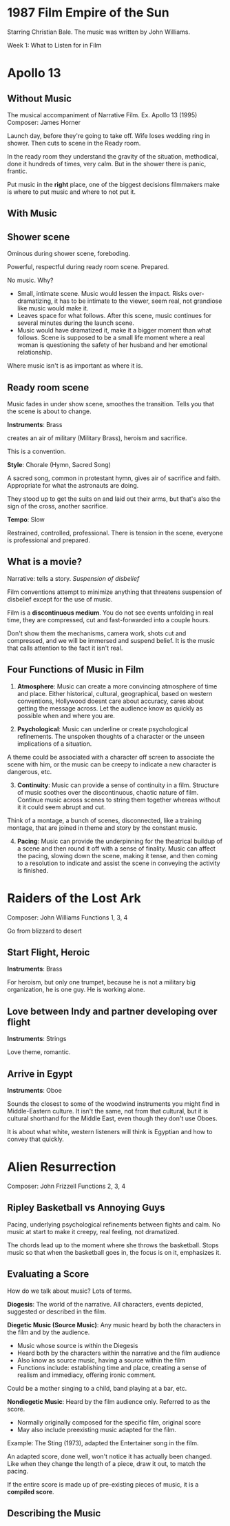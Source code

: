 # 1987 Film Empire of the Sun

Starring Christian Bale. The music was written by John Williams.

Week 1: What to Listen for in Film

# Apollo 13

## Without Music

The musical accompaniment of Narrative Film. Ex. Apollo 13 (1995) Composer: James Horner

Launch day, before they're going to take off. Wife loses wedding ring in shower. Then cuts to scene in the Ready room.

In the ready room they understand the gravity of the situation, methodical, done it hundreds of times, very calm. But in the shower there is panic, frantic.

Put music in the **right** place, one of the biggest decisions filmmakers make is where to put music and where to not put it.

## With Music

## Shower scene

Ominous during shower scene, foreboding.

Powerful, respectful during ready room scene. Prepared.

No music. Why?

* Small, intimate scene. Music would lessen the impact. Risks over-dramatizing, it has to be intimate to the viewer, seem real, not grandiose like music would make it.
* Leaves space for what follows. After this scene, music continues for several minutes during the launch scene.
* Music would have dramatized it, make it a bigger moment than what follows. Scene is supposed to be a small life moment where a real woman is questioning the safety of her husband and her emotional relationship.

Where music isn't is as important as where it is.

## Ready room scene

Music fades in under show scene, smoothes the transition. Tells you that the scene is about to change.

**Instruments**: Brass

creates an air of military (Military Brass), heroism and sacrifice.

This is a convention.

**Style**: Chorale (Hymn, Sacred Song)

A sacred song, common in protestant hymn, gives air of sacrifice and faith. Appropriate for what the astronauts are doing.

They stood up to get the suits on and laid out their arms, but that's also the sign of the cross, another sacrifice.

**Tempo**: Slow

Restrained, controlled, professional. There is tension in the scene, everyone is professional and prepared.

## What is a movie?

Narrative: tells a story. *Suspension of disbelief*

Film conventions attempt to minimize anything that threatens suspension of disbelief except for the use of music.

Film is a **discontinuous medium**. You do not see events unfolding in real time, they are compressed, cut and fast-forwarded into a couple hours.

Don't show them the mechanisms, camera work, shots cut and compressed, and we will be immersed and suspend belief. It is the music that calls attention to the fact it isn't real.

## Four Functions of Music in Film

1. **Atmosphere**: Music can create a more convincing atmosphere of time and place. Either historical, cultural, geographical, based on western conventions, Hollywood doesnt care about accuracy, cares about getting the message across. Let the audience know as quickly as possible when and where you are.

2. **Psychological**: Music can underline or create psychological refinements. The unspoken thoughts of a character or the unseen implications of a situation.

A theme could be associated with a character off screen to associate the scene with him, or the music can be creepy to indicate a new character is dangerous, etc.

3. **Continuity**: Music can provide a sense of continuity in a film. Structure of music soothes over the discontinuous, chaotic nature of film. Continue music across scenes to string them together whereas without it it could seem abrupt and cut.

Think of a montage, a bunch of scenes, disconnected, like a training montage, that are joined in theme and story by the constant music.

4. **Pacing**: Music can provide the underpinning for the theatrical buildup of a scene and then round it off with a sense of finality. Music can affect the pacing, slowing down the scene, making it tense, and then coming to a resolution to indicate and assist the scene in conveying the activity is finished.

# Raiders of the Lost Ark

Composer: John Williams
Functions 1, 3, 4

Go from blizzard to desert

## Start Flight, Heroic

**Instruments**: Brass

For heroism, but only one trumpet, because he is not a military big organization, he is one guy. He is working alone.

## Love between Indy and partner developing over flight

**Instruments**: Strings

Love theme, romantic.

## Arrive in Egypt

**Instruments**: Oboe

Sounds the closest to some of the woodwind instruments you might find in Middle-Eastern culture. It isn't the same, not from that cultural, but it is cultural shorthand for the Middle East, even though they don't use Oboes.

It is about what white, western listeners will think is Egyptian and how to convey that quickly.

# Alien Resurrection

Composer: John Frizzell
Functions 2, 3, 4

## Ripley Basketball vs Annoying Guys

Pacing, underlying psychological refinements between fights and calm. No music at start to make it creepy, real feeling, not dramatized.

The chords lead up to the moment where she throws the basketball. Stops music so that when the basketball goes in, the focus is on it, emphasizes it.

## Evaluating a Score

How do we talk about music? Lots of terms.

**Diogesis**: The world of the narrative. All characters, events depicted, suggested or described in the film.

**Diegetic Music (Source Music)**: Any music heard by both the characters in the film and by the audience.

- Music whose source is within the Diegesis
- Heard both by the characters within the narrative and the film audience
- Also know as source music, having a source within the film
- Functions include: establishing time and place, creating a sense of realism and immediacy, offering ironic comment.

Could be a mother singing to a child, band playing at a bar, etc.

**Nondiegetic Music**: Heard by the film audience only. Referred to as the score.

- Normally originally composed for the specific film, original score
- May also include preexisting music adapted for the film.

Example: The Sting (1973), adapted the Entertainer song in the film.

An adapted score, done well, won't notice it has actually been changed. Like when they change the length of a piece, draw it out, to match the pacing.

If the entire score is made up of pre-existing pieces of music, it is a **compiled score**.

## Describing the Music
